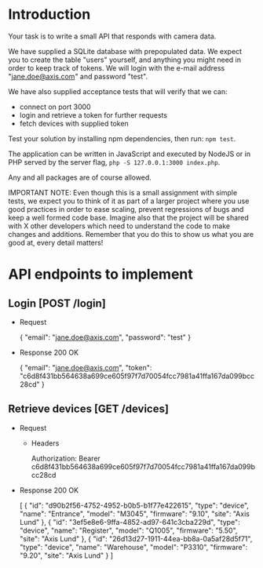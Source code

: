 # Introduction

Your task is to write a small API that responds with camera data.

We have supplied a SQLite database with prepopulated data. We expect you to
create the table "users" yourself, and anything you might need in order to keep
track of tokens. We will login with the e-mail address "jane.doe@axis.com" and
password "test".

We have also supplied acceptance tests that will verify that we can:
* connect on port 3000
* login and retrieve a token for further requests
* fetch devices with supplied token

Test your solution by installing npm dependencies, then run: `npm test`.

The application can be written in JavaScript and executed by NodeJS
or in PHP served by the server flag, `php -S 127.0.0.1:3000 index.php`.

Any and all packages are of course allowed.

IMPORTANT NOTE: Even though this is a small assignment with simple tests, we
expect you to think of it as part of a larger project where you use good
practices in order to ease scaling, prevent regressions of bugs and keep a well
formed code base.
Imagine also that the project will be shared with X other developers which need
to understand the code to make changes and additions. Remember that you do this
to show us what you are good at, every detail matters!


# API endpoints to implement

## Login [POST /login]

+ Request

    {
        "email": "jane.doe@axis.com",
        "password": "test"
    }

+ Response 200 OK

    {
        "email": "jane.doe@axis.com",
        "token": "c6d8f431bb564638a699ce605f97f7d70054fcc7981a41ffa167da099bcc28cd"
    }


## Retrieve devices [GET /devices]

+ Request

    + Headers

        Authorization: Bearer c6d8f431bb564638a699ce605f97f7d70054fcc7981a41ffa167da099bcc28cd

+ Response 200 OK

    [
        {
            "id": "d90b2f56-4752-4952-b0b5-b1f77e422615",
            "type": "device",
            "name": "Entrance",
            "model": "M3045",
            "firmware": "9.10",
            "site": "Axis Lund"
        },
        {
            "id": "3ef5e8e6-9ffa-4852-ad97-641c3cba229d",
            "type": "device",
            "name": "Register",
            "model": "Q1005",
            "firmware": "5.50",
            "site": "Axis Lund"
        },
        {
            "id": "26d13d27-1911-44ea-bb8a-0a5af28d5f71",
            "type": "device",
            "name": "Warehouse",
            "model": "P3310",
            "firmware": "9.20",
            "site": "Axis Lund"
        }
    ]

